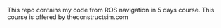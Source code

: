 This repo contains my code from ROS navigation in 5 days course. This course is offered by theconstructsim.com